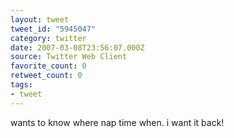 ```yaml
---
layout: tweet
tweet_id: "5945047"
category: twitter
date: 2007-03-08T23:56:07.000Z
source: Twitter Web Client
favorite_count: 0
retweet_count: 0
tags:
- tweet
---
```


wants to know where nap time when. i want it back!
